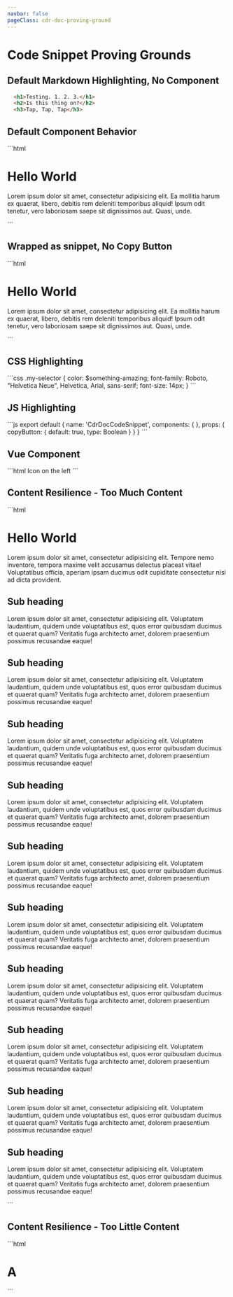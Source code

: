 ```yaml
---
navbar: false
pageClass: cdr-doc-proving-ground
---
```


# Code Snippet Proving Grounds

## Default Markdown Highlighting, No Component

```html
  <h1>Testing. 1. 2. 3.</h1>
  <h2>Is this thing on?</h2>
  <h3>Tap, Tap, Tap</h3>
```

## Default Component Behavior
<cdr-doc-code-snippet>
  ```html
    <h1>Hello World</h1>
    <p>Lorem ipsum dolor sit amet, consectetur adipisicing elit. Ea mollitia harum ex quaerat, libero, debitis rem deleniti temporibus aliquid! Ipsum odit tenetur, vero laboriosam saepe sit dignissimos aut. Quasi, unde.</p>
  ```
</cdr-doc-code-snippet>

## Wrapped as snippet, No Copy Button
<cdr-doc-code-snippet :copy-button="false">
  ```html
    <h1>Hello World</h1>
    <p>Lorem ipsum dolor sit amet, consectetur adipisicing elit. Ea mollitia harum ex quaerat, libero, debitis rem deleniti temporibus aliquid! Ipsum odit tenetur, vero laboriosam saepe sit dignissimos aut. Quasi, unde.</p>
  ```
</cdr-doc-code-snippet>

## CSS Highlighting
<cdr-doc-code-snippet>
  ```css
    .my-selector {
      color: $something-amazing;
      font-family: Roboto, "Helvetica Neue", Helvetica, Arial, sans-serif;
      font-size: 14px;
    }
  ```
</cdr-doc-code-snippet>

## JS Highlighting
<cdr-doc-code-snippet>
  ```js
    export default {
      name: 'CdrDocCodeSnippet',
      components: {
      },
      props: {
        copyButton: {
          default: true,
          type: Boolean
        }
      }
    }
  ```
</cdr-doc-code-snippet>

## Vue Component
<cdr-doc-code-snippet>
  ```html
    <cdr-link>
      <cdr-icon
        use="#mail"
        modifier="inherit-color"
        class="cdr-inline-left--sm"/>
      Icon on the left
    </cdr-link>
  ```
</cdr-doc-code-snippet>

## Content Resilience - Too Much Content
<cdr-doc-code-snippet>
  ```html
    <h1>Hello World</h1>
    <p>
      Lorem ipsum dolor sit amet, consectetur adipisicing elit. Tempore nemo inventore, tempora maxime velit accusamus delectus placeat vitae! Voluptatibus officia, aperiam ipsam ducimus odit cupiditate consectetur nisi ad dicta provident.
    </p>
    <h2>Sub heading</h2>
    <p>
      Lorem ipsum dolor sit amet, consectetur adipisicing elit. Voluptatem laudantium, quidem unde voluptatibus est, quos error quibusdam ducimus et quaerat quam? Veritatis fuga architecto amet, dolorem praesentium possimus recusandae eaque!
    </p>
    <h2>Sub heading</h2>
    <p>
      Lorem ipsum dolor sit amet, consectetur adipisicing elit. Voluptatem laudantium, quidem unde voluptatibus est, quos error quibusdam ducimus et quaerat quam? Veritatis fuga architecto amet, dolorem praesentium possimus recusandae eaque!
    </p>
    <h2>Sub heading</h2>
    <p>
      Lorem ipsum dolor sit amet, consectetur adipisicing elit. Voluptatem laudantium, quidem unde voluptatibus est, quos error quibusdam ducimus et quaerat quam? Veritatis fuga architecto amet, dolorem praesentium possimus recusandae eaque!
    </p>
    <h2>Sub heading</h2>
    <p>
      Lorem ipsum dolor sit amet, consectetur adipisicing elit. Voluptatem laudantium, quidem unde voluptatibus est, quos error quibusdam ducimus et quaerat quam? Veritatis fuga architecto amet, dolorem praesentium possimus recusandae eaque!
    </p>
    <h2>Sub heading</h2>
    <p>
      Lorem ipsum dolor sit amet, consectetur adipisicing elit. Voluptatem laudantium, quidem unde voluptatibus est, quos error quibusdam ducimus et quaerat quam? Veritatis fuga architecto amet, dolorem praesentium possimus recusandae eaque!
    </p>
    <h2>Sub heading</h2>
    <p>
      Lorem ipsum dolor sit amet, consectetur adipisicing elit. Voluptatem laudantium, quidem unde voluptatibus est, quos error quibusdam ducimus et quaerat quam? Veritatis fuga architecto amet, dolorem praesentium possimus recusandae eaque!
    </p>
    <h2>Sub heading</h2>
    <p>
      Lorem ipsum dolor sit amet, consectetur adipisicing elit. Voluptatem laudantium, quidem unde voluptatibus est, quos error quibusdam ducimus et quaerat quam? Veritatis fuga architecto amet, dolorem praesentium possimus recusandae eaque!
    </p>
    <h2>Sub heading</h2>
    <p>
      Lorem ipsum dolor sit amet, consectetur adipisicing elit. Voluptatem laudantium, quidem unde voluptatibus est, quos error quibusdam ducimus et quaerat quam? Veritatis fuga architecto amet, dolorem praesentium possimus recusandae eaque!
    </p>
    <h2>Sub heading</h2>
    <p>
      Lorem ipsum dolor sit amet, consectetur adipisicing elit. Voluptatem laudantium, quidem unde voluptatibus est, quos error quibusdam ducimus et quaerat quam? Veritatis fuga architecto amet, dolorem praesentium possimus recusandae eaque!
    </p>
    <h2>Sub heading</h2>
    <p>
      Lorem ipsum dolor sit amet, consectetur adipisicing elit. Voluptatem laudantium, quidem unde voluptatibus est, quos error quibusdam ducimus et quaerat quam? Veritatis fuga architecto amet, dolorem praesentium possimus recusandae eaque!
    </p>
  ```
</cdr-doc-code-snippet>

## Content Resilience - Too Little Content
<cdr-doc-code-snippet>
  ```html
    <h1>A</h1>
  ```
</cdr-doc-code-snippet>
